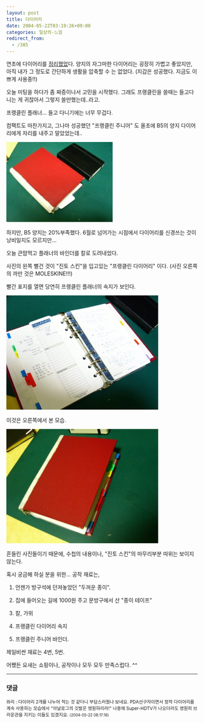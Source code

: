 ```yaml
---
layout: post
title: 다이어리
date: 2004-05-22T03:19:26+09:00
categories: 일상의-느낌
redirect_from:
  - /385
---
```


연초에 다이어리를 <a href=/logs/archives/000370.html target=a>정리했었</a>다. 양지의 자그마한 다이어리는 굉장히 가볍고 좋았지만, 아직 내가 그 정도로 간단하게 생활을 압축할 수 는 없었다. (지갑은 성공했다. 지금도 이쁘게 사용중!!)

오늘 미팅을 하다가 좀 짜증이나서 고민을 시작했다. 그래도 프랭클린을 쓸때는 들고다니는 게 귀찮아서 그렇지 쓸만했는데..라고.

프랭클린 플래너... 들고 다니기에는 너무 무겁다.

컴팩트도 마찬가지고, 그나마 성공했던 "프랭클린 주니어" 도 올초에 B5의 양지 다이어리에게 자리를 내주고 말았었는데..

![ ](/assets/media/photo_f300_4_PICT0303s.jpg)

하지만, B5 양지는 20%부족했다. 6월로 넘어가는 시점에서 다이어리를 신경쓰는 것이 낭비일지도 모르지만...

오늘 큰맘먹고 플래너의 바인더를 칼로 도려내었다.

사진의 왼쪽 뻘건 것이 "진토 스킨"을 입고있는 "프랭클린 다이어리" 이다. (사진 오른쪽의 까만 것은 MOLESKINE!!!)

빨간 표지를 열면 당연히 프랭클린 플래너의 속지가 보인다.

![ ](/assets/media/photo_f300_4_PICT0304s.jpg)

이것은 오른쪽에서 본 모습.

![ ](/assets/media/photo_f300_4_PICT0305s.jpg)

흔들린 사진들이기 때문에, 수첩의 내용이나, "진토 스킨"의 마무리부분 따위는 보이지 않는다.

혹시 궁금해 하실 분을 위한... 공작 재료는,

1. 언젠가 방구석에 던져놓았던 "두꺼운 종이".

2. 집에 들어오는 길에 1000원 주고 문방구에서 산 "종이 테이프"

3. 칼, 가위

4. 프랭클린 다이어리 속지

5. 프랭클린 주니어 바인더.

제일비싼 재료는 4번, 5번.

어쨌든 요새는 쇼핑이나, 공작이나 모두 모두 만족스럽다. ^^

* * *

### 댓글



<!--- cmt:739 --->
<!--- mail: --->
<!--- parent:0 --->

<small>와리 : 다이어리 2개를 나누어 적는 것 같더니 부담스러웠나 보네요. PDA선구자이면서 정작 다이어리를 계속 사용하는 모습에서 "아날로그의 깃발은 영원하리라!" 나중에 Super-HDTV가 나오더라도 영원히 브라운관을 지키는 이들도 있겠지요. <small>(2004-05-22 08:17:16)</small></small>

